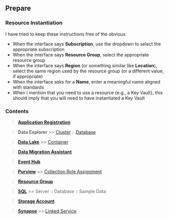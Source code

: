 ## Prepare

### Resource Instantiation

I have tried to keep these instructions free of the obvious:

* When the interface says **Subscription**, use the dropdown to select the appropriate subscription
* When the interface says **Resource Group**, select the appropriate resource group
* When the interface says **Region** (or something similar like **Location**), select the same region used by the resource group (or a different value, if appropriate)
* When the interface asks for a **Name**, enter a meaningful name aligned with standards
* When I mention that you need to use a resource {e.g., a Key Vault}, this should imply that you will need to have instantiated a Key Vault

### Contents

> [**Application Registration**](Prepare_ApplicationRegistration.md)

> **Data Explorer** >> [Cluster](Prepare_DataExplorer_Cluster.md) :: [Database](Prepare_DataExplorer_Database.md)

> [**Data Lake**](Prepare_DataLake.md) >> [Container](Prepare_DataLake_Container.md)

> [**Data Migration Assistant**](https://www.microsoft.com/en-us/download/details.aspx?id=53595)

> [**Event Hub**](Prepare_EventHub.md)

> [**Purview**](Prepare_Purview.md) >> [Collection Role Assignment](Prepare_Purview_CollectionRoleAssignment.md)

> [**Resource Group**](Prepare_ResourceGroup.md)

> [**SQL**](Prepare_SQL.md) >> Server :: Database :: Sample Data

> [**Storage Account**](Prepare_StorageAccount.md)

> [**Synapse**](PrepareResources_Synapse.md) >> [Linked Service](PrepareResources_Synapse_LinkedService.md)
